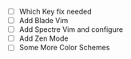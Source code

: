 - [ ] Which Key fix needed
- [ ] Add Blade Vim
- [ ] Add Spectre Vim and configure
- [ ] Add Zen Mode
- [ ] Some More Color Schemes
